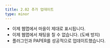 ```yaml
---
title: 2.02 추가 업데이트
type: minor
---
```


* 이제 웹맵에서 마을이 제대로 표시됩니다.
* 이제 웹맵에서 채팅을 칠 수 없습니다. (도배 방지)
* 플러그인과 PAPER를 성공적으로 업데이트했습니다.